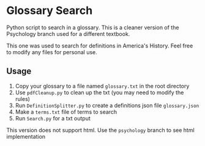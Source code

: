 # Glossary Search
Python script to search in a glossary. This is a cleaner version of the Psychology branch used for a different textbook.

This one was used to search for definitions in America's History. Feel free to modify any files for personal use.

##  Usage

1. Copy your glossary to a file named `glossary.txt` in the root directory
2. Use `pdfCleanup.py` to clean up the txt (you may need to modify the rules)
3. Run `DefinitionSplitter.py` to create a definitions json file `glossary.json`
5. Make a `terms.txt` file of terms to search
6. Run `Search.py` for a txt output

This version does not support html. Use the `psychology` branch to see html implementation
